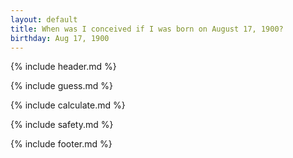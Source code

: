 ```yaml
---
layout: default
title: When was I conceived if I was born on August 17, 1900?
birthday: Aug 17, 1900
---
```


{% include header.md %}

{% include guess.md %}

{% include calculate.md %}

{% include safety.md %}

{% include footer.md %}



